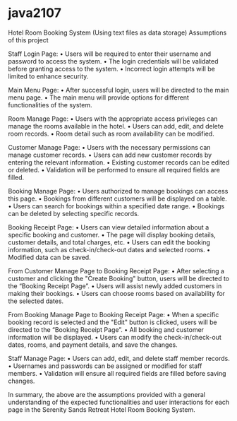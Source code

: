# java2107
Hotel Room Booking System
(Using text files as data storage)
Assumptions of this project

Staff Login Page:
•	Users will be required to enter their username and password to access the system.
•	The login credentials will be validated before granting access to the system.
•	Incorrect login attempts will be limited to enhance security.

Main Menu Page:
•	After successful login, users will be directed to the main menu page.
•	The main menu will provide options for different functionalities of the system.

Room Manage Page:
•	Users with the appropriate access privileges can manage the rooms available in the hotel.
•	Users can add, edit, and delete room records.
•	Room detail such as room availability can be modified.

Customer Manage Page:
•	Users with the necessary permissions can manage customer records.
•	Users can add new customer records by entering the relevant information.
•	Existing customer records can be edited or deleted.
•	Validation will be performed to ensure all required fields are filled.

Booking Manage Page:
•	Users authorized to manage bookings can access this page.
•	Bookings from different customers will be displayed on a table.
•	Users can search for bookings within a specified date range.
•	Bookings can be deleted by selecting specific records.

Booking Receipt Page:
•	Users can view detailed information about a specific booking and customer.
•	The page will display booking details, customer details, and total charges, etc.
•	Users can edit the booking information, such as check-in/check-out dates and selected rooms.
•	Modified data can be saved.

From Customer Manage Page to Booking Receipt Page:
•	After selecting a customer and clicking the "Create Booking" button, users will be directed to the “Booking Receipt Page”.
•	Users will assist newly added customers in making their bookings.
•	Users can choose rooms based on availability for the selected dates.

From Booking Manage Page to Booking Receipt Page:
•	When a specific booking record is selected and the "Edit" button is clicked, users will be directed to the “Booking Receipt Page”.
•	All booking and customer information will be displayed.
•	Users can modify the check-in/check-out dates, rooms, and payment details, and save the changes.

Staff Manage Page:
•	Users can add, edit, and delete staff member records.
•	Usernames and passwords can be assigned or modified for staff members.
•	Validation will ensure all required fields are filled before saving changes.

In summary, the above are the assumptions provided with a general understanding of the expected functionalities
and user interactions for each page in the Serenity Sands Retreat Hotel Room Booking System.
